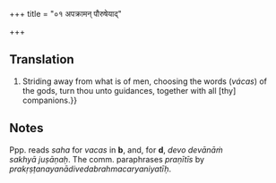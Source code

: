 +++
title = "०१ अपक्रामन् पौरुषेयाद्"

+++
## Translation
1. Striding away from what is of men, choosing the words (*vácas*) of  
the gods, turn thou unto guidances, together with all \[thy\]  
companions.}}

## Notes
Ppp. reads *saha* for *vacas* in **b**, and, for **d**, *devo devānāṁ  
sakhyā juṣāṇaḥ*. The comm. paraphrases *praṇītīs* by  
*prakṛṣṭanayanādivedabrahmacaryaniyatīḥ*.
